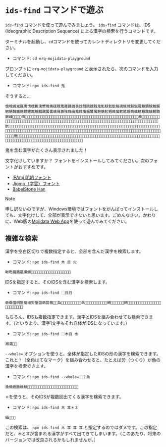 # `ids-find` コマンドで遊ぶ

`ids-find` コマンドを使って遊んでみましょう。
`ids-find` コマンドは、IDS (Ideographic Description Sequence) による漢字の検索を行うコマンドです。

ターミナルを起動し、`cd`コマンドを使ってカレントディレクトリを変更してください。

- コマンド: `cd erq-mojidata-playground`

プロンプトに `erq-mojidata-playground` と表示されたら、次のコマンドを入力してください。

- コマンド: `npx ids-find 鬼`

そうすると…

```
傀塊媿嵬巍廆愧槐櫆溾犩瑰瘣磈聭蒐藱蘶螝褢謉醜隗餽騩鬼鬽鬾鬿魀魁魂魃魄魅魆魇魈魉魊魋魌魍魎魏魐魑魒魓魔魕魖魗魘魙㟴㠕㠢㱱䁛䃬䈭䌆䕇䫥䭳䰟䰠䰡䰢䰣䰤䰥䰦䰧䰨䰩䰪䰫䰬䰭䰮䰯䰰䰱䴜𠎺𠏁𠐤𠑖𠺌𠿯𡂃𡄬𡓮𡦶𡳺𡾖𡾛𡾵𡾾𡿁𡿆𢄊𢋝𢡨𢢯𢣒𢧩𢶟𢶼𢷪𢹧𣉨𣝂𣝹𣰏𤀖𤁔𤄛𤌋𤐜𤐡𤗧𤛂𤛲𤜋𤜘𤩫𤪿𤫅𤮞𤮟𥋳𥖸𥗶𥡂𥣼𥴯𥶯𥶱𦓌𦞙𦞱𦢮𧀐𧁩𧃝𧕞𧝛𧥇𧪵𧫏𧭵𧮊𧮓𧷛𨇷𨉵𨍹𨝀𨣫𨪈𩌃𩏐𩏳𩙢𩥢𩪁𩱹𩱺𩱻𩱼𩱽𩱾𩱿𩲀𩲁𩲂𩲃𩲄𩲅𩲇𩲈𩲉𩲊𩲋𩲌𩲍𩲎𩲏𩲐𩲑𩲒𩲓𩲔𩲕𩲖𩲗𩲘𩲙𩲚𩲛𩲜𩲝𩲞𩲟𩲠𩲡𩲢𩲣𩲤𩲥𩲦𩲧𩲨𩲩𩲪𩲫𩲬𩲭𩲮𩲯𩲰𩲱𩲲𩲳𩲴𩲵𩲶𩲷𩲸𩲹𩲺𩲻𩲼𩲽𩲾𩲿𩳀𩳁𩳂𩳃𩳄𩳅𩳆𩳇𩳈𩳉𩳊𩳋𩳌𩳍𩳎𩳏𩳐𩳑𩳒𩳓𩳔𩳕𩳖𩳗𩳘𩳙𩳚𩳛𩳜𩳝𩳞𩳟𩳠𩳡𩳢𩳣𩳤𩳥𩳦𩳧𩳨𩳩𩳪𩳫𩳬𩳭𩳮𩳯𩳰𩳱𩳲𩳳𩳴𩳵𩳶𩳷𩳸𩳹𩳺𩳻𩳼𩳽𩳾𩳿𩴀𩴁𩴂𩴃𩴄𩴅𩴆𩴇𩴈𩴉𩴊𩴋𩴌𩴍𩴎𩴏𩴐𩴑𩴒𩴓𩴔𩴕𩴖𩴗𩴘𩴙𩴚𩴛𩴜𩴝𩴞𩴟𩴠𩴡𩴢𩴣𩴤𩴥𩴦𩴧𩴨𩴩𩴪𩴬𩴭𩴮𩴯𩴱𩴲𩴳𩴴𩴵𩴶𩴷𩴸𩴹𩴺𩴻𩴼𩴽𩴾𩴿𩵀𩵁𩵂𩵃𩵄𩵅𩵆𩵇𩵈𩵉𩵊𩹷𩽤𪄔𪇋𪇫𪊃𪋺𪖾𪧄𪩜𪻆𫀢𫁖𫍷𫙈𫙉𫙊𫙋𫙌𫙍𫙎𫴒𫸄𫻣𬞴𬤱𬨐𬬖𬴽𬴾𬴿𬵙𬵲𭀸𭔉𭕩𭕼𭗪𭡏𭤞𭻻𮓀𮗙𮫝𮫞𮫟𮫠𮫡𮫣𮫤𮫥𮫦𮫧𮫨𮫩𮫪𮫫𮭺𰳒𰷨𱅡𱆖𱆗𱆘𱆙𱆚𱆛𱆜𱆝𱆞𱆟𱆠𱆡𱆢𱰑𱳆𱴹𲈔𲌧𲌨𲌩𲌪𲌫𲌬𲌮𲌯𲌰
```

鬼を含む漢字がたくさん表示されました！

文字化けしていますか？ フォントをインストールしてみてください。次のフォントがおすすめです。

- [IPAmj 明朝フォント](https://moji.or.jp/mojikiban/font/)
- [Jigmo（字雲）フォント](https://kamichikoichi.github.io/jigmo/)
- [BabelStone Han](https://babelstone.co.uk/Fonts/Han.html)

> [!NOTE]
>
> 申し訳ないのですが、Windows環境ではフォントをがんばってインストールしても、文字化けして、全部が表示できないと思います。ごめんなさい。かわりに、Web版の[Mojidata Web App](https://mojidata.ryusei.dev/)を使って遊んでみてください。

## 複雑な検索

漢字を空白区切りで複数指定すると、全部を含んだ漢字を検索します。

- コマンド: `npx ids-find 木 目 火`

```
瞅矁驦鷍鸘㸊䲚𢺱𣡲𤒟𤓥𥤛𥨽𧡣𧷂𩓮𩼱𩽓𪂼𪃥𪈈𪈎𪈐𮩦𱩃
```

IDSを指定すると、そのIDSを含む漢字を検索します。

- コマンド: `npx ids-find ⿰日月`

```
奛奣擝明曌朚橗焽琞盟萌㿢䳟𠒫𠓓𡦀𡪙𡹌𢅆𢜏𢜠𢡗𢡰𢢤𣇴𣇵𣈂𣈇𣊧𣋐𣔂𣷠𤀄𤊉𥎒𥯋𦁠𦡉𦻽𧖽𧡜𧾆𨞚𨧹𨮠𨵛𩣶𪂡𪢣𪣦𪴞𪻪𫀹𫄁𬊚𬏾𬝡𬠫𬯿𭎮𭨽𮄱𰂚𰖫𱊂𱵗𱿋
```

もちろん、IDSも複数指定できます。漢字とIDSを組み合わせても検索できます。（というより、漢字1文字もそれ自体がIDSになっています。）

- コマンド: `npx ids-find ⿰木目 水`

```
湘灀𩅪𪶛
```

`--whole=` オプションを使うと、全体が指定したIDSの形の漢字を検索できます。
これと`？`（全角はてなマーク）を組み合わせると、たとえば旁（つくり）が魚の漢字を検索できます。

- コマンド: `npx ids-find --whole=⿰？魚`

```
漁龽䁩䐳䗨䲆𠽐𡐚𡠵𢐗𢠐𢳶𣊘𣩕𨢭𨫗𨫷𩥭𩵑𩵫𩶿𩸇𪫔𫙣𮃣𮬋𱆏𱜊𲍂
```

`＊`を使うと、そのIDSが複数回出てくる漢字を検索できます。

- コマンド: `npx ids-find 木 耳＊３`

```
欇𣠞𥤋𬗂
```

この検索は、 `npx ids-find 木 耳 耳 耳` と指定するのではダメです。この指定だと、`木`と`耳`が含まれる漢字がすべて出てきてしまいます。（このあたり、将来のバージョンでは改良されるかもしれませんが。）
